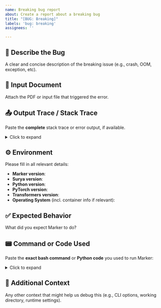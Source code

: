 ```yaml
---
name: Breaking bug report
about: Create a report about a breaking bug
title: "[BUG: Breaking]"
labels: 'bug: breaking'
assignees: ''

---
```


## 🧨 Describe the Bug

A clear and concise description of the breaking issue (e.g., crash, OOM, exception, etc).

## 📄 Input Document

Attach the PDF or input file that triggered the error.

## 📤 Output Trace / Stack Trace

Paste the **complete** stack trace or error output, if available.

<details>
<summary>Click to expand</summary>

```
Paste stack trace here
```

</details>

## ⚙️ Environment

Please fill in all relevant details:

- **Marker version**: 
- **Surya version**: 
- **Python version**: 
- **PyTorch version**: 
- **Transformers version**: 
- **Operating System** (incl. container info if relevant): 

## ✅ Expected Behavior

What did you expect Marker to do?

## 📟 Command or Code Used

Paste the **exact bash command** or **Python code** you used to run Marker:

<details>
<summary>Click to expand</summary>

```bash
# or Python code block
your_command_here --with-flags
```

</details>

## 📎 Additional Context

Any other context that might help us debug this (e.g., CLI options, working directory, runtime settings).
